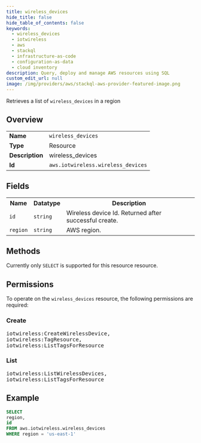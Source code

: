 ```yaml
---
title: wireless_devices
hide_title: false
hide_table_of_contents: false
keywords:
  - wireless_devices
  - iotwireless
  - aws
  - stackql
  - infrastructure-as-code
  - configuration-as-data
  - cloud inventory
description: Query, deploy and manage AWS resources using SQL
custom_edit_url: null
image: /img/providers/aws/stackql-aws-provider-featured-image.png
---
```

Retrieves a list of <code>wireless_devices</code> in a region

## Overview
<table><tbody>
<tr><td><b>Name</b></td><td><code>wireless_devices</code></td></tr>
<tr><td><b>Type</b></td><td>Resource</td></tr>
<tr><td><b>Description</b></td><td>wireless_devices</td></tr>
<tr><td><b>Id</b></td><td><code>aws.iotwireless.wireless_devices</code></td></tr>
</tbody></table>

## Fields
<table><tbody>
<tr><th>Name</th><th>Datatype</th><th>Description</th></tr>
<tr><td><code>id</code></td><td><code>string</code></td><td>Wireless device Id. Returned after successful create.</td></tr>
<tr><td><code>region</code></td><td><code>string</code></td><td>AWS region.</td></tr>

</tbody></table>

## Methods
Currently only <code>SELECT</code> is supported for this resource resource.

## Permissions

To operate on the <code>wireless_devices</code> resource, the following permissions are required:

### Create
<pre>
iotwireless:CreateWirelessDevice,
iotwireless:TagResource,
iotwireless:ListTagsForResource</pre>

### List
<pre>
iotwireless:ListWirelessDevices,
iotwireless:ListTagsForResource</pre>


## Example
```sql
SELECT
region,
id
FROM aws.iotwireless.wireless_devices
WHERE region = 'us-east-1'
```

